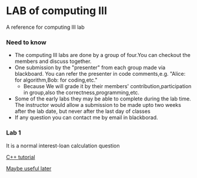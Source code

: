 # LAB of computing III
A reference for computing III lab

### Need to know 

* The computing III labs are done by a group of four.You can checkout the members and discuss together.
* One submission by the "presenter" from each group made via blackboard. You can refer the  presenter in code comments,e.g. "Alice: for algorithm,Bob: for coding,etc."
    * Because We  will grade it by their members' contribution,participation in group,also the correctness,programming,etc.
* Some of the early labs they may be able to complete during the lab time. The instructor would allow a submission to be made upto two weeks after the lab date, but
never after the last day of classes
* If any question you can contact me by email in blackborad.



### Lab 1 
It is a normal interest-loan calculation question

[C++ tutorial](https://www.w3schools.com/cpp/default.asp)

[Maybe useful later](https://github.com/movery/Computing-III)
